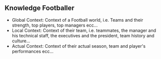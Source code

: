 ## Knowledge Footballer
- Global Context: Context of a Football world, i.e. Teams and their strength, top players, top managers ecc...
- Local Context: Context of their team, i.e. teammates, the manager and his technical staff, the executives and the president, team history and culture...
- Actual Context: Context of their actual season, team and player's performances ecc...